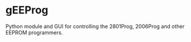 gEEProg
=======

Python module and GUI for controlling the 2801Prog, 2006Prog and other EEPROM programmers.
